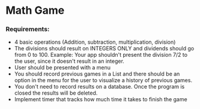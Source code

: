 # Math Game
### Requirements:
- 4 basic operations (Addition, subtraction, multiplication, division)
- The divisions should result on INTEGERS ONLY and dividends should go from 0 to 100.
   Example: Your app shouldn't present the division 7/2 to the user, since it doesn't result in an integer.
- User should be presented with a menu
- You should record previous games in a List and there should be an option in the menu for the user to visualize a history of previous games.
- You don't need to record results on a database. Once the program is closed the results will be deleted.
- Implement timer that tracks how much time it takes to finish the game
